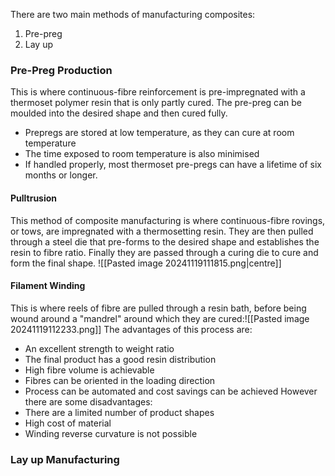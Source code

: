 There are two main methods of manufacturing composites:
1) Pre-preg
2) Lay up
### Pre-Preg Production
This is where continuous-fibre reinforcement is pre-impregnated with a thermoset polymer resin that is only partly cured. The pre-preg can be moulded into the desired shape and then cured fully.
- Prepregs are stored at low temperature, as they can cure at room temperature
- The time exposed to room temperature is also minimised
- If handled properly, most thermoset pre-pregs can have a lifetime of six months or longer.
#### Pulltrusion
This method of composite manufacturing is where continuous-fibre rovings, or tows, are impregnated with a thermosetting resin. They are then pulled through a steel die that pre-forms to the desired shape and establishes the resin to fibre ratio. Finally they are passed through a curing die to cure and form the final shape.
![[Pasted image 20241119111815.png|centre]]
#### Filament Winding
This is where reels of fibre are pulled through a resin bath, before being wound around a "mandrel" around which they are cured:![[Pasted image 20241119112233.png]]
The advantages of this process are:
- An excellent strength to weight ratio
- The final product has a good resin distribution
- High fibre volume is achievable
- Fibres can be oriented in the loading direction
- Process can be automated and cost savings can be achieved
However there are some disadvantages:
- There are a limited number of product shapes
- High cost of material
- Winding reverse curvature is not possible
### Lay up Manufacturing
